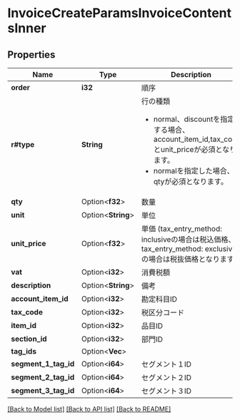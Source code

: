 # InvoiceCreateParamsInvoiceContentsInner

## Properties

Name | Type | Description | Notes
------------ | ------------- | ------------- | -------------
**order** | **i32** | 順序 | 
**r#type** | **String** | 行の種類 <ul> <li>normal、discountを指定する場合、account_item_id,tax_codeとunit_priceが必須となります。</li> <li>normalを指定した場合、qtyが必須となります。</li> </ul> | 
**qty** | Option<**f32**> | 数量 | [optional]
**unit** | Option<**String**> | 単位 | [optional]
**unit_price** | Option<**f32**> | 単価 (tax_entry_method: inclusiveの場合は税込価格、tax_entry_method: exclusiveの場合は税抜価格となります) | [optional]
**vat** | Option<**i32**> | 消費税額 | [optional]
**description** | Option<**String**> | 備考 | [optional]
**account_item_id** | Option<**i32**> | 勘定科目ID | [optional]
**tax_code** | Option<**i32**> | 税区分コード | [optional]
**item_id** | Option<**i32**> | 品目ID | [optional]
**section_id** | Option<**i32**> | 部門ID | [optional]
**tag_ids** | Option<**Vec<i32>**> |  | [optional]
**segment_1_tag_id** | Option<**i64**> | セグメント１ID | [optional]
**segment_2_tag_id** | Option<**i64**> | セグメント２ID | [optional]
**segment_3_tag_id** | Option<**i64**> | セグメント３ID | [optional]

[[Back to Model list]](../README.md#documentation-for-models) [[Back to API list]](../README.md#documentation-for-api-endpoints) [[Back to README]](../README.md)


